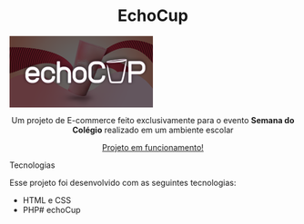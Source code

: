 <h1 align="center">EchoCup</h1>

<img align="center" alt="Exemplo de copo" src=".github/project.png" width="50%">

<p align="center">
    Um projeto de E-commerce feito exclusivamente para o evento <strong> Semana do Colégio</strong> realizado em um ambiente escolar
</p>

<p align="center">
  <a href="http://projetoscti.com.br/projetoscti23/echoCup">Projeto em funcionamento!</a>
</p>

Tecnologias

Esse projeto foi desenvolvido com as seguintes tecnologias:

- HTML e CSS
- PHP#   e c h o C u p 
 
 

